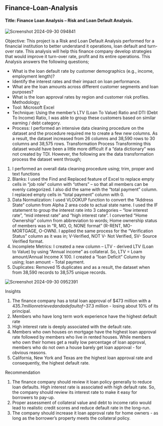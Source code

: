 ## Finance-Loan-Analysis

#### Title: Finance Loan Analysis – Risk and Loan Default Analysis.
![Screenshot 2024-09-30 094841](https://github.com/user-attachments/assets/1d0fe54b-9959-4701-9f02-75352bf3a0d8)

Objective: This project is a Risk and Loan Default Analysis performed for a financial institution to better understand it operations, loan default and turn-over rate. This analysis will help this finance company develop strategies that would improve it turn-over rate, profit and its entire operations.
This Analysis answers the following questions; 
- What is the loan default rate by customer demographics (e.g., income, employment length)?
- Identify the interest rates and their impact on loan performance. 
- What are the loan amounts across different customer segments and loan purposes?
- What is the loan approval rates by region and customer risk profiles.
Methodology;
-	Tool: Microsoft Excel
-	Technique: Using the member’s LTV (Loan To Value) Ratio and DTI (Debt To Income) Ratio, I was able to group these customers based on similar earning / debt category.
-	Process: I performed an intensive data cleaning procedure on the dataset and the procedure required me to create a few new columns. As a result, the dataset increased from 26 columns and 38,590 rows to 30 columns and 38,575 rows.
Transformation Process
Transforming this dataset would have been a little more difficult if a “data dictionary” was not created by TDI. However, the following are the data transformation process the dataset went through;
1.	I performed an overall data cleaning procedure using; trim, proper and text functions
2.	Blanks: I used the Find and Replaced feature of Excel to replace empty cells in “job role” column with “others” – so that all members can be evenly categorized. I also did the same with the “total payment” column. I replaced empty cells in “total payment” column with 0.
3.	Data Normalization: I used VLOOKUP function to convert the “Address State” column from Alpha 2 area code to actual state name. I used the IF statement to group the interest rate into 3 categories – “low interest rate”, “mid interest rate” and “high interest rate”. I converted “Home Ownership” column from abbreviation to words; Home ownership status of members was in “R, MO, O, NONE format” (R-RENT, MO- MORTGAGE, O-OWN). I applied the same process for the “Verification Status” column as it was in; V-Verified, NOT V- Not Verified, SV- Source Verified format.
4.	Incomplete Metrics: I created a new column – LTV - derived LTV (Loan to Value) by using “Annual income” as collateral. So, LTV = Loam amount/Annual Income X 100. I created a “loan Deficit” Column by using; loan amount - Total payment.
5.	Duplicates: Removed 15 duplicates and as a result, the dataset when from 38,590 records to 38,575 unique records.

![Screenshot 2024-09-30 0952391](https://github.com/user-attachments/assets/89f3ff8d-0093-4271-ba2e-db05d1c76c05)

Insights
1.	The finance company has a total loan approval of $473 million with a $435.7 million retrieved and a default of -$37.3 million - losing about 10% of its principal. 
2.	Members who have long term work experience have the highest default rate
3.	High interest rate is deeply associated with the default rate.
4.	Members who own houses on mortgage have the highest loan approval rate followed by members who live in rented houses. While members who own their homes get a really low percentage of loan approval, members who do not own a house barely get loan approval - for obvious reasons.
5.	California, New York and Texas are the highest loan approval rate and consequently, the highest default rate.

Recommendation 
1.	The finance company should review it loan policy generally to reduce loan defaults. High interest rate is associated with high default rate. So, the company should review its interest rate to make it easy for borrowers to pay-up.
2.	Proper assessment of collateral value and debt to income ratio would lead to realistic credit scores and reduce default rate in the long-run.
3.	The company should increase it loan approval rate for home owners - as long as the borrower’s property meets the collateral policy.
